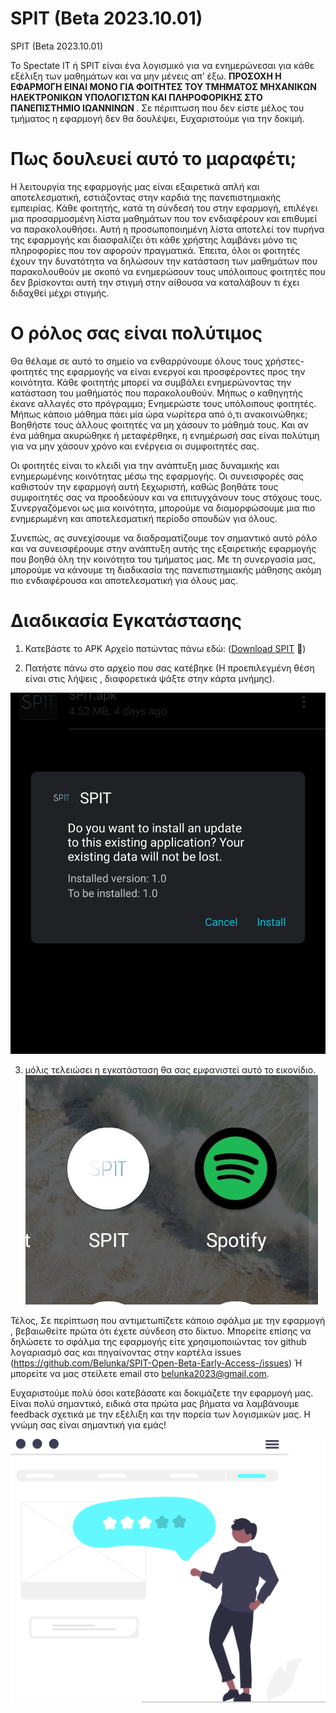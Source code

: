 # SPIT (Beta 2023.10.01)


SPIT (Beta 2023.10.01)


Το Spectate IT ή SPIT είναι ένα λογισμικό για να ενημερώνεσαι για κάθε εξέλιξη των μαθημάτων και να μην μένεις απ’ έξω. <b> ΠΡΟΣΟΧΗ Η ΕΦΑΡΜΟΓΗ ΕΙΝΑΙ ΜΟΝΟ ΓΙΑ ΦΟΙΤΗΤΕΣ ΤΟΥ ΤΜΗΜΑΤΟΣ ΜΗΧΑΝΙΚΩΝ ΗΛΕΚΤΡΟΝΙΚΩΝ ΥΠΟΛΟΓΙΣΤΩΝ ΚΑΙ ΠΛΗΡΟΦΟΡΙΚΗΣ ΣΤΟ ΠΑΝΕΠΙΣΤΗΜΙΟ ΙΩΑΝΝΙΝΩΝ </b> . Σε πέριπτωση που δεν είστε μέλος του τμήματος η εφαρμογή δεν θα δουλέψει, Ευχαριστούμε για την δοκιμή. 


# Πως δουλευεί αυτό το μαραφέτι;


Η λειτουργία της εφαρμογής μας είναι εξαιρετικά απλή και αποτελεσματική, εστιάζοντας στην καρδιά της πανεπιστημιακής εμπειρίας. Κάθε φοιτητής, κατά τη σύνδεσή του στην εφαρμογή, επιλέγει μια προσαρμοσμένη λίστα μαθημάτων που τον ενδιαφέρουν και επιθυμεί να παρακολουθήσει. Αυτή η προσωποποιημένη λίστα αποτελεί τον πυρήνα της εφαρμογής και διασφαλίζει ότι κάθε χρήστης λαμβάνει μόνο τις πληροφορίες που τον αφορούν πραγματικά. Έπειτα, όλοι οι φοιτητές έχουν την δυνατότητα να δηλώσουν την κατάσταση των μαθημάτων που παρακολουθούν με σκοπό να ενημερώσουν τους υπόλοιπους φοιτητές που δεν βρίσκονται αυτή την στιγμή στην αίθουσα να καταλάβουν τι έχει διδαχθεί μέχρι στιγμής.



# Ο ρόλος σας είναι πολύτιμος 

Θα θέλαμε σε αυτό το σημείο να ενθαρρύνουμε όλους τους χρήστες-φοιτητές της εφαρμογής να είναι ενεργοί και προσφέροντες προς την κοινότητα. Κάθε φοιτητής μπορεί να συμβάλει ενημερώνοντας την κατάσταση του μαθήματός που παρακολουθούν. Μήπως ο καθηγητής έκανε αλλαγές στο πρόγραμμα; Ενημερώστε τους υπόλοιπους φοιτητές. Μήπως κάποιο μάθημα πάει μία ώρα νωρίτερα από ό,τι ανακοινώθηκε; Βοηθήστε τους άλλους φοιτητές να μη χάσουν το μάθημά τους. Και αν ένα μάθημα ακυρώθηκε ή μεταφέρθηκε, η ενημέρωσή σας είναι πολύτιμη για να μην χάσουν χρόνο και ενέργεια οι συμφοιτητές σας.

Οι φοιτητές είναι το κλειδί για την ανάπτυξη μιας δυναμικής και ενημερωμένης κοινότητας μέσω της εφαρμογής. Οι συνεισφορές σας καθιστούν την εφαρμογή αυτή ξεχωριστή, καθώς βοηθάτε τους συμφοιτητές σας να προοδεύουν και να επιτυγχάνουν τους στόχους τους. Συνεργαζόμενοι ως μια κοινότητα, μπορούμε να διαμορφώσουμε μια πιο ενημερωμένη και αποτελεσματική περίοδο σπουδών για όλους.

Συνεπώς, ας συνεχίσουμε να διαδραματίζουμε τον σημαντικό αυτό ρόλο και να συνεισφέρουμε στην ανάπτυξη αυτής της εξαιρετικής εφαρμογής που βοηθά όλη την κοινότητα του τμήματος μας. Με τη συνεργασία μας, μπορούμε να κάνουμε τη διαδικασία της πανεπιστημιακής μάθησης ακόμη πιο ενδιαφέρουσα και αποτελεσματική για όλους μας.



# Διαδικασία Εγκατάστασης


1) Κατεβάστε το APK Αρχείο πατώντας πάνω εδώ: 
([Download SPIT](https://github.com/Belunka/SPIT/raw/main/SPIT.apk) 📱)

2) Πατήστε πάνω στο αρχείο που σας κατέβηκε (Η προεπιλεγμένη θέση είναι στις 
λήψεις , διαφορετικά ψάξτε στην κάρτα μνήμης).

![scrn1.png](scrn1.png)


3) μόλις τελειώσει η εγκατάσταση θα σας εμφανιστεί αυτό το εικονίδιο.
![scrn2.jpg](scrn2.jpg)

Τέλος, Σε περίπτωση που αντιμετωπίζετε κάποιο σφάλμα με την εφαρμογή , βεβαιωθείτε πρώτα ότι έχετε σύνδεση στο δίκτυο. Μπορείτε επίσης να δηλώσετε το σφάλμα της εφαρμογής είτε χρησιμοποιώντας τον github λογαριασμό σας και πηγαίνοντας στην καρτέλα issues (https://github.com/Belunka/SPIT-Open-Beta-Early-Access-/issues) Ή μπορείτε να μας στείλετε email στο belunka2023@gmail.com. 


Ευχαριστούμε πολύ όσοι κατεβάσατε και δοκιμάζετε την εφαρμογή μας. Είναι πολύ σημαντικό, ειδικά στα πρώτα μας βήματα να λαμβάνουμε feedback σχετικά με την εξέλιξη και την πορεία των λογισμικών μας. Η γνώμη σας είναι σημαντική για εμάς!

![feedback.svg](feedback.svg)
